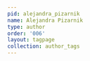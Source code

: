 ```yaml
---
pid: alejandra_pizarnik
name: Alejandra Pizarnik
type: author
order: '006'
layout: tagpage
collection: author_tags
---
```

